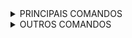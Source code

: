 <details>
<summary>PRINCIPAIS COMANDOS</summary>
  
### CRIAR REPOSITÓRIO
1° Criar o repositório no GitHub; <br>
2° No terminal do VSCODE usar os comandos abaixo: <br>
`echo "# [nome-do-repositorio]" >> README.md` <br>
`git init` <br>
`git add .`  /Sobe todos os arquivos <br>
`git commit -m "[Mensagem de Commit]"` <br>
`git branch -M [nome-da-branch]` <br>
`git remote add origin [https://github.com/[usuario]/[nome-repositorio].git]` <br>
`git push -u origin [nome-da-branch]`

### INPUTAR EM REPOSITÓRIO EXISTENTE

`git add .` <br>
`git commit -m "[Mensagem de Commit]"` <br>
`git branch -M [nome-da-branch]` <br>
`git push -u origin [nome-da-branch]` <br>


### CLONAR DO GITHUB PARA O ARQUIVO LOCAL
`git clone ssh://git@github.com/[usuario]/[nome-repositorio].git`

### PARA ATUALIZAR DO GITHUB PARA A MÁQUINA
`git pull origin [nome-da-branch]`

### ALTERNATIVOS
`git remote -v`  /verifica se houve a linkagem <br>
`git add README.md` <br>
`git config user.name "[nome]"` <br>
`git config user.email "[email.com]"`
</details>

<details>
<summary>OUTROS COMANDOS</summary>

### Criação de Projetos
| Comando | Descrição |
| --- | --- |
`git init` | Inicializa um repositório Git local
`git clone ssh://git@github.com/[usuario]/[nome-repositorio].git` | Cria uma cópia na máquina de um repositório remoto

### Básicos
| Comando | Descrição |
| --- | --- |
`git status` | Checa o status
`git add [nome-arquivo.txt]` | Adiciona um arquivo para área de stage
`git add .` | Adiciona todos os arquivos novos ou modificados para a área de stage
`git commit -m "[Mensagem de Commit]"` | Comita as alterações
`git rm -r [nome-arquivo.txt]` | Remove um arquivo (ou pasta)

### Branching & Merging
| Comando | Descrição |
| --- | --- |
`git branch` | Lista as branches (o asterisco denota a branch atual)
`git branch -a` | Lista todas as branches (local e remoto)
`git branch [nome da branch]`	| Cria uma nova branch
`git branch -d [nome da branch]`	| Deleta uma branch
`git push origin --delete [nome da branch]`	| Deleta uma branch remota
`git checkout -b [nome da branch]`	| Cria uma nova branch e muda para ela
`git checkout -b [nome da branch] origin/[nome da branch]`	| Clona uma branch remota e muda para ela
`git checkout [nome da branch]`	| Seleciona uma branch
`git checkout -`	| Muda para a última branch
`git checkout -- [nome-arquivo.txt]`	| Descarta modificações de um arquivo
`git merge [nome da branch]`	| Faz um merge de uma branch na branch atual
`git merge [source branch] [branch alvo]`	| Faz um merge de uma branch em outra branch
`git stash`	| Tirar o estado sujo do seu diretório de trabalho
`git stash clear`	| Remove todas as entradas 'stash'

### Sharing & Updating Projects
| Comando | Descrição |
| --- | --- |
`git push origin [nome da branch]`	| Enviar uma branch para seu repositório remoto
`git push -u origin [nome da branch]`	| Envia as alterações da branch informada para um repositório remoto (and selecionar a branch)
`git push`	| Envia as alterações para o repositório remoto (branch atual)
`git push origin --delete [nome da branch]`	| Deletar uma branch remota
`git pull`	| Atualiza o repositório da máquina com o último commit
`git pull origin [nome da branch]`	| Recebe alterações do repositório remoto
`git remote add origin ssh://git@github.com/[usuario]/[nome-repositorio].git`	| Adicionar um repositório remoto
`git remote set-url origin ssh://git@github.com/[usuario]/[nome-repositorio].git`	| Seta um repositório da origin branch para o SSH

### Inspeção & Comparação
| Comando | Descrição |
| --- | --- |
`git log`	| Ver modificações
`git log --summary`	| Ver modificações (detalhadas)
`git diff [branch original] [branch alvo]`	| Visualizar alterações antes de mesclar
</details>
